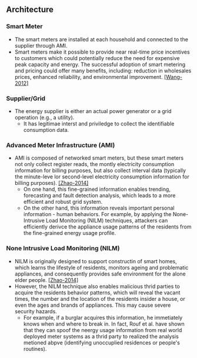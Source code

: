 ## Architecture

### Smart Meter
- The smart meters are installed at each household and connected to the supplier through AMI.
- Smart meters make it possible to provide near real-time price incentives to customers which could potentially reduce the need for expensive peak capacity and energy. The successful adoption of smart metering and pricing could offer many benefits, including: reduction in wholesales prices, enhanced reliability, and environmental improvement. [[Wang-2012]](http://ieeexplore.ieee.org/stamp/stamp.jsp?arnumber=6203629)

### Supplier/Grid
- The energy supplier is either an actual power generator or a grid operation (e.g., a utility).
  - It has legitimae interst and priviledge to collect the identifiable consumption data. 

### Advanced Meter Infrastructure (AMI)
- AMI is composed of networked smart meters, but these smart meters not only collect register reads, the montly electricity consumption information for billing purposes, but also collect interval data (typically the minute-leve lor second-level electricity consumption information for billing purposes). [[Zhao-2014]](http://ieeexplore.ieee.org/stamp/stamp.jsp?arnumber=6847974)
  - On one hand, this fine-grained information enables trending, forecasting and fault detection analysis, which leads to a more efficient and robust grid system.
  - On the other hand, this information reveals important personal information - human behaviors. For example, by applying the None-Intrusive Load Monitoring (NILM) techniques, attackers can efficiently derivce the appliance usage patterns of the residents from the fine-grained energy usage profile. 

### None Intrusive Load Monitoring (NILM)
- NILM is originally designed to support constructin of smart homes, which learns the lifestyle of residents, monitors ageing and problematic appliances, and consequently provides safe environment for the alone elder people. [[Zhao-2014]](http://ieeexplore.ieee.org/stamp/stamp.jsp?arnumber=6847974)
- However, the NILM technique also enables malicious thrid parties to acquire the residents behavior patterns, which will reveal the vacant times, the number and the location of the residents insider a house, or even the ages and brands of appliances. This may cause severe security hazards.
  - For example, if a burglar acquires this information, he immetiately knows when and where to break in. In fact, Rouf et al. have shown that they can spoof the neergy usage information from real world deployed meter systems as a thrid party to realized the analysis metioned abpve (identifying unoccuplied residences or people's routines).
